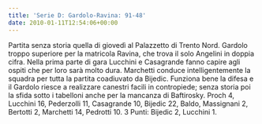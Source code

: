 ```yaml
---
title: 'Serie D: Gardolo-Ravina: 91-48'
date: 2010-01-11T12:54:06+00:00
---
```

Partita senza storia quella di giovedì al Palazzetto di Trento Nord. Gardolo troppo superiore per la matricola Ravina, che trova il solo Angelini in doppia cifra. Nella prima parte di gara Lucchini e Casagrande fanno capire agli ospiti che per loro sarà molto dura. Marchetti conduce intelligentemente la squadra per tutta la partita coadiuvato da Bijedic. Funziona bene la difesa e il Gardolo riesce a realizzare canestri facili in contropiede; senza storia poi la sfida sotto i tabelloni anche per la mancanza di Baftirosky.
Proch 4, Lucchini 16, Pederzolli 11, Casagrande 10, Bijedic 22, Baldo, Massignani 2, Bertotti 2, Marchetti 14, Pedrotti 10. 3 Punti: Bijedic 2, Lucchini 1.